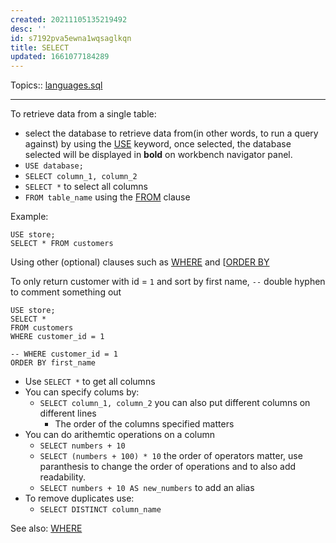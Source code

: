 ```yaml
---
created: 20211105135219492
desc: ''
id: s7192pva5ewna1wqsaglkqn
title: SELECT
updated: 1661077184289
---
```

   
Topics::  [languages.sql](../devlog/languages.sql.md)   
   
   
---   
   
To retrieve data from a single table:   
   
   
- select the database to retrieve data from(in other words, to run a query against) by using the [USE](/not_created.md) keyword, once selected, the database selected will be displayed in **bold** on workbench navigator panel.   
- `USE database;`   
- `SELECT column_1, column_2`   
- `SELECT *` to select all columns   
- `FROM table_name` using the [FROM](/not_created.md) clause   
   
Example:   
   
    USE store;   
    SELECT * FROM customers   
   
Using other (optional) clauses such as [WHERE](../devlog/where.md) and [[ORDER BY](/not_created.md)   
   
To only return customer with id = `1` and sort by first name, `--` double hyphen to comment something out   
   
    USE store;   
    SELECT *   
    FROM customers   
    WHERE customer_id = 1   
   
    -- WHERE customer_id = 1   
    ORDER BY first_name   
   
   
- Use `SELECT *` to get all columns   
- You can specify colums by:   
  - `SELECT column_1, column_2` you can also put different columns on different lines   
    - The order of the columns specified matters   
- You can do arithemtic operations on a column   
  - `SELECT numbers + 10`   
  - `SELECT (numbers + 100) * 10` the order of operators matter, use paranthesis to change the order of operations and to also add readability.   
  - `SELECT numbers + 10 AS new_numbers` to add an alias   
- To remove duplicates use:   
  - `SELECT DISTINCT column_name`   
   
See also: [WHERE](../devlog/where.md)